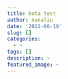 ```yaml
---
title: beta test
author: nanaliu
date: '2022-06-19'
slug: []
categories:
  - ~
tags: []
description: ~
featured_image: ~
---
```

